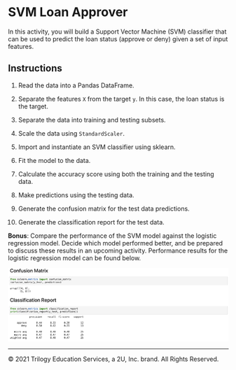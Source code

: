 # SVM Loan Approver

In this activity, you will build a Support Vector Machine (SVM) classifier that can be used to predict the loan status (approve or deny) given a set of input features.

## Instructions

1. Read the data into a Pandas DataFrame.

2. Separate the features `X` from the target `y`. In this case, the loan status is the target.

3. Separate the data into training and testing subsets.

4. Scale the data using `StandardScaler`.

5. Import and instantiate an SVM classifier using sklearn.

6. Fit the model to the data.

7. Calculate the accuracy score using both the training and the testing data.

8. Make predictions using the testing data.

9. Generate the confusion matrix for the test data predictions.

10. Generate the classification report for the test data.


**Bonus**: Compare the performance of the SVM model against the logistic regression model. Decide which model performed better, and be prepared to discuss these results in an upcoming activity. Performance results for the logistic regression model can be found below.

  ![orig_loan_approv_metrics.png](Images/orig_loan_approv_metrics.png)

---

© 2021 Trilogy Education Services, a 2U, Inc. brand. All Rights Reserved.
